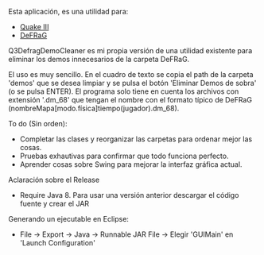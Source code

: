 Esta aplicación, es una utilidad para:
- [Quake III](https://en.wikipedia.org/wiki/Quake_III_Arena)
- [DeFRaG](https://en.wikipedia.org/wiki/DeFRaG)

Q3DefragDemoCleaner es mi propia versión de una utilidad existente para 
eliminar los demos innecesarios de la carpeta DeFRaG.

El uso es muy sencillo. En el cuadro de texto se copia el path de la carpeta 
'demos' que se desea limpiar y se pulsa el botón 'Eliminar Demos de sobra' (o 
se pulsa ENTER). El programa solo tiene en cuenta los archivos con extensión 
'.dm_68' que tengan el nombre con el formato típico de DeFRaG
(nombreMapa[modo.física]tiempo(jugador).dm_68).

To do (Sin orden):

- Completar las clases y reorganizar las carpetas para ordenar mejor las cosas.
- Pruebas exhautivas para confirmar que todo funciona perfecto.
- Aprender cosas sobre Swing para mejorar la interfaz gráfica actual.

Aclaración sobre el Release

- Require Java 8. Para usar una versión anterior descargar el código fuente y crear el JAR

Generando un ejecutable en Eclipse:

- File -> Export -> Java -> Runnable JAR File -> Elegir 'GUIMain' en 'Launch Configuration' 
